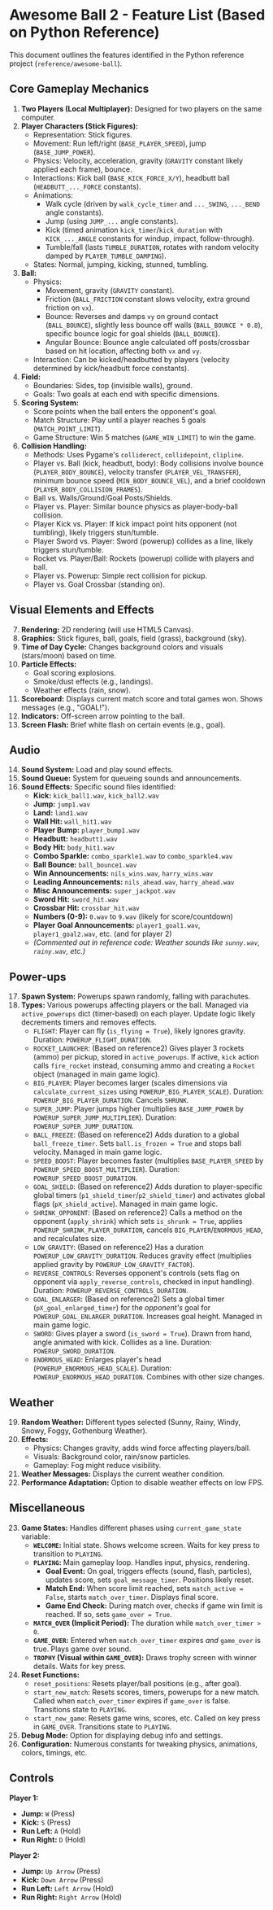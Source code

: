 # Awesome Ball 2 - Feature List (Based on Python Reference)

This document outlines the features identified in the Python reference project (`reference/awesome-ball`).

## Core Gameplay Mechanics

1.  **Two Players (Local Multiplayer):** Designed for two players on the same computer.
2.  **Player Characters (Stick Figures):**
    *   Representation: Stick figures.
    *   Movement: Run left/right (`BASE_PLAYER_SPEED`), jump (`BASE_JUMP_POWER`).
    *   Physics: Velocity, acceleration, gravity (`GRAVITY` constant likely applied each frame), bounce.
    *   Interactions: Kick ball (`BASE_KICK_FORCE_X/Y`), headbutt ball (`HEADBUTT_..._FORCE` constants).
    *   Animations: 
        *   Walk cycle (driven by `walk_cycle_timer` and `..._SWING`, `..._BEND` angle constants).
        *   Jump (using `JUMP_...` angle constants).
        *   Kick (timed animation `kick_timer`/`kick_duration` with `KICK_..._ANGLE` constants for windup, impact, follow-through).
        *   Tumble/fall (lasts `TUMBLE_DURATION`, rotates with random velocity damped by `PLAYER_TUMBLE_DAMPING`).
    *   States: Normal, jumping, kicking, stunned, tumbling.
3.  **Ball:**
    *   Physics: 
        *   Movement, gravity (`GRAVITY` constant).
        *   Friction (`BALL_FRICTION` constant slows velocity, extra ground friction on `vx`).
        *   Bounce: Reverses and damps `vy` on ground contact (`BALL_BOUNCE`), slightly less bounce off walls (`BALL_BOUNCE * 0.8`), specific bounce logic for goal shields (`BALL_BOUNCE`).
        *   Angular Bounce: Bounce angle calculated off posts/crossbar based on hit location, affecting both `vx` and `vy`.
    *   Interaction: Can be kicked/headbutted by players (velocity determined by kick/headbutt force constants).
4.  **Field:**
    *   Boundaries: Sides, top (invisible walls), ground.
    *   Goals: Two goals at each end with specific dimensions.
5.  **Scoring System:**
    *   Score points when the ball enters the opponent's goal.
    *   Match Structure: Play until a player reaches 5 goals (`MATCH_POINT_LIMIT`).
    *   Game Structure: Win 5 matches (`GAME_WIN_LIMIT`) to win the game.
6.  **Collision Handling:**
    *   Methods: Uses Pygame's `colliderect`, `collidepoint`, `clipline`.
    *   Player vs. Ball (kick, headbutt, body): Body collisions involve bounce (`PLAYER_BODY_BOUNCE`), velocity transfer (`PLAYER_VEL_TRANSFER`), minimum bounce speed (`MIN_BODY_BOUNCE_VEL`), and a brief cooldown (`PLAYER_BODY_COLLISION_FRAMES`).
    *   Ball vs. Walls/Ground/Goal Posts/Shields.
    *   Player vs. Player: Similar bounce physics as player-body-ball collision.
    *   Player Kick vs. Player: If kick impact point hits opponent (not tumbling), likely triggers stun/tumble.
    *   Player Sword vs. Player: Sword (powerup) collides as a line, likely triggers stun/tumble.
    *   Rocket vs. Player/Ball: Rockets (powerup) collide with players and ball.
    *   Player vs. Powerup: Simple rect collision for pickup.
    *   Player vs. Goal Crossbar (standing on).

## Visual Elements and Effects

7.  **Rendering:** 2D rendering (will use HTML5 Canvas).
8.  **Graphics:** Stick figures, ball, goals, field (grass), background (sky).
9.  **Time of Day Cycle:** Changes background colors and visuals (stars/moon) based on time.
10. **Particle Effects:**
    *   Goal scoring explosions.
    *   Smoke/dust effects (e.g., landings).
    *   Weather effects (rain, snow).
11. **Scoreboard:** Displays current match score and total games won. Shows messages (e.g., "GOAL!").
12. **Indicators:** Off-screen arrow pointing to the ball.
13. **Screen Flash:** Brief white flash on certain events (e.g., goal).

## Audio

14. **Sound System:** Load and play sound effects.
15. **Sound Queue:** System for queueing sounds and announcements.
16. **Sound Effects:** Specific sound files identified:
    *   **Kick:** `kick_ball1.wav`, `kick_ball2.wav`
    *   **Jump:** `jump1.wav`
    *   **Land:** `land1.wav`
    *   **Wall Hit:** `wall_hit1.wav`
    *   **Player Bump:** `player_bump1.wav`
    *   **Headbutt:** `headbutt1.wav`
    *   **Body Hit:** `body_hit1.wav`
    *   **Combo Sparkle:** `combo_sparkle1.wav` to `combo_sparkle4.wav`
    *   **Ball Bounce:** `ball_bounce1.wav`
    *   **Win Announcements:** `nils_wins.wav`, `harry_wins.wav`
    *   **Leading Announcements:** `nils_ahead.wav`, `harry_ahead.wav`
    *   **Misc Announcements:** `super_jackpot.wav`
    *   **Sword Hit:** `sword_hit.wav`
    *   **Crossbar Hit:** `crossbar_hit.wav`
    *   **Numbers (0-9):** `0.wav` to `9.wav` (likely for score/countdown)
    *   **Player Goal Announcements:** `player1_goal1.wav`, `player1_goal2.wav`, etc. (and for player 2)
    *   *(Commented out in reference code: Weather sounds like `sunny.wav`, `rainy.wav`, etc.)*

## Power-ups

17. **Spawn System:** Powerups spawn randomly, falling with parachutes.
18. **Types:** Various powerups affecting players or the ball. Managed via `active_powerups` dict (timer-based) on each player. Update logic likely decrements timers and removes effects.
    *   `FLIGHT`: Player can fly (`is_flying = True`), likely ignores gravity. Duration: `POWERUP_FLIGHT_DURATION`.
    *   `ROCKET_LAUNCHER`: (Based on reference2) Gives player 3 rockets (ammo) per pickup, stored in `active_powerups`. If active, `kick` action calls `fire_rocket` instead, consuming ammo and creating a `Rocket` object (managed in main game logic).
    *   `BIG_PLAYER`: Player becomes larger (scales dimensions via `calculate_current_sizes` using `POWERUP_BIG_PLAYER_SCALE`). Duration: `POWERUP_BIG_PLAYER_DURATION`. Cancels `SHRUNK`.
    *   `SUPER_JUMP`: Player jumps higher (multiplies `BASE_JUMP_POWER` by `POWERUP_SUPER_JUMP_MULTIPLIER`). Duration: `POWERUP_SUPER_JUMP_DURATION`.
    *   `BALL_FREEZE`: (Based on reference2) Adds duration to a global `ball_freeze_timer`. Sets `ball.is_frozen = True` and stops ball velocity. Managed in main game logic.
    *   `SPEED_BOOST`: Player becomes faster (multiplies `BASE_PLAYER_SPEED` by `POWERUP_SPEED_BOOST_MULTIPLIER`). Duration: `POWERUP_SPEED_BOOST_DURATION`.
    *   `GOAL_SHIELD`: (Based on reference2) Adds duration to player-specific global timers (`p1_shield_timer`/`p2_shield_timer`) and activates global flags (`pX_shield_active`). Managed in main game logic.
    *   `SHRINK_OPPONENT`: (Based on reference2) Calls a method on the opponent (`apply_shrink`) which sets `is_shrunk = True`, applies `POWERUP_SHRINK_PLAYER_DURATION`, cancels `BIG_PLAYER`/`ENORMOUS_HEAD`, and recalculates size.
    *   `LOW_GRAVITY`: (Based on reference2) Has a duration `POWERUP_LOW_GRAVITY_DURATION`. Reduces gravity effect (multiplies applied gravity by `POWERUP_LOW_GRAVITY_FACTOR`).
    *   `REVERSE_CONTROLS`: Reverses opponent's controls (sets flag on opponent via `apply_reverse_controls`, checked in input handling). Duration: `POWERUP_REVERSE_CONTROLS_DURATION`.
    *   `GOAL_ENLARGER`: (Based on reference2) Sets a global timer (`pX_goal_enlarged_timer`) for the *opponent's* goal for `POWERUP_GOAL_ENLARGER_DURATION`. Increases goal height. Managed in main game logic.
    *   `SWORD`: Gives player a sword (`is_sword = True`). Drawn from hand, angle animated with kick. Collides as a line. Duration: `POWERUP_SWORD_DURATION`.
    *   `ENORMOUS_HEAD`: Enlarges player's head (`POWERUP_ENORMOUS_HEAD_SCALE`). Duration: `POWERUP_ENORMOUS_HEAD_DURATION`. Combines with other size changes.

## Weather

19. **Random Weather:** Different types selected (Sunny, Rainy, Windy, Snowy, Foggy, Gothenburg Weather).
20. **Effects:**
    *   Physics: Changes gravity, adds wind force affecting players/ball.
    *   Visuals: Background color, rain/snow particles.
    *   Gameplay: Fog might reduce visibility.
21. **Weather Messages:** Displays the current weather condition.
22. **Performance Adaptation:** Option to disable weather effects on low FPS.

## Miscellaneous

23. **Game States:** Handles different phases using `current_game_state` variable:
    *   **`WELCOME`:** Initial state. Shows welcome screen. Waits for key press to transition to `PLAYING`.
    *   **`PLAYING`:** Main gameplay loop. Handles input, physics, rendering.
        *   **Goal Event:** On goal, triggers effects (sound, flash, particles), updates score, sets `goal_message_timer`. Positions likely reset.
        *   **Match End:** When score limit reached, sets `match_active = False`, starts `match_over_timer`. Displays final score.
        *   **Game End Check:** During match over, checks if game win limit is reached. If so, sets `game_over = True`.
    *   **`MATCH_OVER` (Implicit Period):** The duration while `match_over_timer > 0`.
    *   **`GAME_OVER`:** Entered when `match_over_timer` expires *and* `game_over` is true. Plays game over sound.
    *   **`TROPHY` (Visual within `GAME_OVER`):** Draws trophy screen with winner details. Waits for key press.
24. **Reset Functions:** 
    *   `reset_positions`: Resets player/ball positions (e.g., after goal).
    *   `start_new_match`: Resets scores, timers, powerups for a new match. Called when `match_over_timer` expires if `game_over` is false. Transitions state to `PLAYING`.
    *   `start_new_game`: Resets game wins, scores, etc. Called on key press in `GAME_OVER`. Transitions state to `PLAYING`.
25. **Debug Mode:** Option for displaying debug info and settings.
26. **Configuration:** Numerous constants for tweaking physics, animations, colors, timings, etc. 

## Controls

**Player 1:**
*   **Jump:** `W` (Press)
*   **Kick:** `S` (Press)
*   **Run Left:** `A` (Hold)
*   **Run Right:** `D` (Hold)

**Player 2:**
*   **Jump:** `Up Arrow` (Press)
*   **Kick:** `Down Arrow` (Press)
*   **Run Left:** `Left Arrow` (Hold)
*   **Run Right:** `Right Arrow` (Hold) 